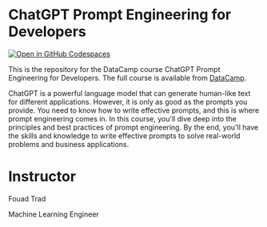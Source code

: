 # ChatGPT Prompt Engineering for Developers

[![Open in GitHub Codespaces](https://github.com/codespaces/badge.svg)](https://codespaces.new/datttrian/chatgpt-prompt-engineering-for-developers)

This is the repository for the DataCamp course ChatGPT Prompt Engineering for Developers. The full course is available from [DataCamp](https://www.datacamp.com/courses/chatgpt-prompt-engineering-for-developers).

ChatGPT is a powerful language model that can generate human-like text for different applications. However, it is only as good as the prompts you provide. You need to know how to write effective prompts, and this is where prompt engineering comes in. In this course, you'll dive deep into the principles and best practices of prompt engineering. By the end, you'll have the skills and knowledge to write effective prompts to solve real-world problems and business applications.

# Instructor

Fouad Trad

Machine Learning Engineer
